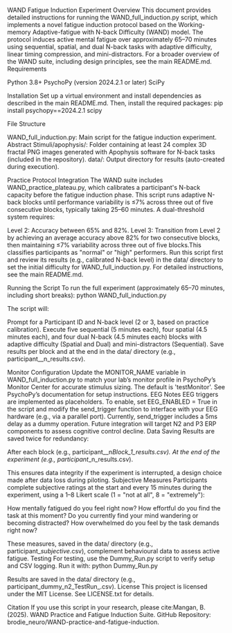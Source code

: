 WAND Fatigue Induction Experiment
Overview
This document provides detailed instructions for running the WAND_full_induction.py script, which implements a novel fatigue induction protocol based on the Working-memory Adaptive-fatigue with N-back Difficulty (WAND) model. The protocol induces active mental fatigue over approximately 65–70 minutes using sequential, spatial, and dual N-back tasks with adaptive difficulty, linear timing compression, and mini-distractors. For a broader overview of the WAND suite, including design principles, see the main README.md.
Requirements

Python 3.8+
PsychoPy (version 2024.2.1 or later)
SciPy

Installation
Set up a virtual environment and install dependencies as described in the main README.md. Then, install the required packages:
pip install psychopy==2024.2.1 scipy

File Structure

WAND_full_induction.py: Main script for the fatigue induction experiment.
Abstract Stimuli/apophysis/: Folder containing at least 24 complex 3D fractal PNG images generated with Apophysis software for N-back tasks (included in the repository).
data/: Output directory for results (auto-created during execution).

Practice Protocol Integration
The WAND suite includes WAND_practice_plateau.py, which calibrates a participant's N-back capacity before the fatigue induction phase. This script runs adaptive N-back blocks until performance variability is ≤7% across three out of five consecutive blocks, typically taking 25–60 minutes. A dual-threshold system requires:

Level 2: Accuracy between 65% and 82%.
Level 3: Transition from Level 2 by achieving an average accuracy above 82% for two consecutive blocks, then maintaining ≤7% variability across three out of five blocks.This classifies participants as "normal" or "high" performers. Run this script first and review its results (e.g., calibrated N-back level) in the data/ directory to set the initial difficulty for WAND_full_induction.py. For detailed instructions, see the main README.md.

Running the Script
To run the full experiment (approximately 65–70 minutes, including short breaks):
python WAND_full_induction.py

The script will:

Prompt for a Participant ID and N-back level (2 or 3, based on practice calibration).
Execute five sequential (5 minutes each), four spatial (4.5 minutes each), and four dual N-back (4.5 minutes each) blocks with adaptive difficulty (Spatial and Dual) and mini-distractors (Sequential).
Save results per block and at the end in the data/ directory (e.g., participant_<ID>_n<level>_results.csv).

Monitor Configuration
Update the MONITOR_NAME variable in WAND_full_induction.py to match your lab’s monitor profile in PsychoPy’s Monitor Center for accurate stimulus sizing. The default is 'testMonitor'. See PsychoPy’s documentation for setup instructions.
EEG Notes
EEG triggers are implemented as placeholders. To enable, set EEG_ENABLED = True in the script and modify the send_trigger function to interface with your EEG hardware (e.g., via a parallel port). Currently, send_trigger includes a 5ms delay as a dummy operation. Future integration will target N2 and P3 ERP components to assess cognitive control decline.
Data Saving
Results are saved twice for redundancy:

After each block (e.g., participant_<ID>_n<level>_Block_1_results.csv).
At the end of the experiment (e.g., participant_<ID>_n<level>_results.csv).

This ensures data integrity if the experiment is interrupted, a design choice made after data loss during piloting.
Subjective Measures
Participants complete subjective ratings at the start and every 15 minutes during the experiment, using a 1–8 Likert scale (1 = "not at all", 8 = "extremely"):

How mentally fatigued do you feel right now?
How effortful do you find the task at this moment?
Do you currently find your mind wandering or becoming distracted?
How overwhelmed do you feel by the task demands right now?

These measures, saved in the data/ directory (e.g., participant_<ID>_subjective_<timestamp>.csv), complement behavioural data to assess active fatigue.
Testing
For testing, use the Dummy_Run.py script to verify setup and CSV logging. Run it with:
python Dummy_Run.py

Results are saved in the data/ directory (e.g., participant_dummy_n2_TestRun_<timestamp>.csv).
License
This project is licensed under the MIT License. See LICENSE.txt for details.

Citation
If you use this script in your research, please cite:Mangan, B. (2025). WAND Practice and Fatigue Induction Suite. GitHub Repository: brodie_neuro/WAND-practice-and-fatigue-induction.
